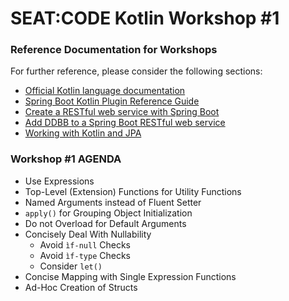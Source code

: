 # SEAT:CODE Kotlin Workshop #1

### Reference Documentation for Workshops
For further reference, please consider the following sections:

* [Official Kotlin language documentation](https://kotlinlang.org/docs/home.html)
* [Spring Boot Kotlin Plugin Reference Guide](https://spring.io/guides/tutorials/spring-boot-kotlin/)
* [Create a RESTful web service with Spring Boot](https://kotlinlang.org/docs/jvm-spring-boot-restful.html#explore-the-spring-boot-application)
* [Add DDBB to a Spring Boot RESTful web service](https://kotlinlang.org/docs/jvm-spring-boot-restful-db.html)
* [Working with Kotlin and JPA](https://www.baeldung.com/kotlin/jpa)

### Workshop #1 AGENDA

- Use Expressions
- Top-Level (Extension) Functions for Utility Functions
- Named Arguments instead of Fluent Setter
- `apply()` for Grouping Object Initialization
- Do not Overload for Default Arguments
- Concisely Deal With Nullability
    - Avoid `ìf-null` Checks
    - Avoid `ìf-type` Checks
    - Consider `let()`
- Concise Mapping with Single Expression Functions
- Ad-Hoc Creation of Structs



